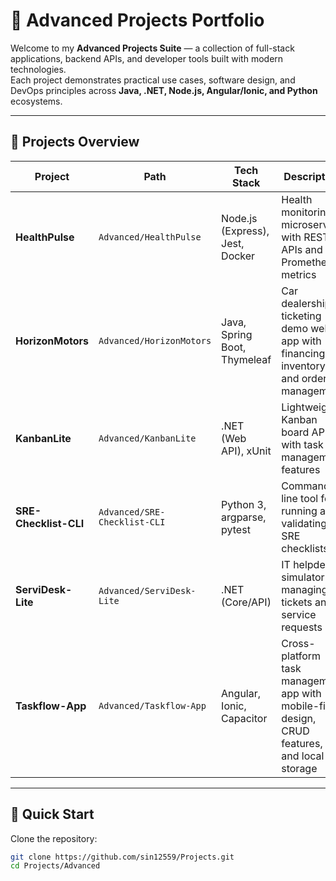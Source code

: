 # 🚀 Advanced Projects Portfolio  

Welcome to my **Advanced Projects Suite** — a collection of full-stack applications, backend APIs, and developer tools built with modern technologies.  
Each project demonstrates practical use cases, software design, and DevOps principles across **Java, .NET, Node.js, Angular/Ionic, and Python** ecosystems.  

---

## 📂 Projects Overview  

| Project               | Path                          | Tech Stack                        | Description |
|------------------------|-------------------------------|-----------------------------------|-------------|
| **HealthPulse**       | `Advanced/HealthPulse`        | Node.js (Express), Jest, Docker   | Health monitoring microservice with REST APIs and Prometheus metrics |
| **HorizonMotors**     | `Advanced/HorizonMotors`      | Java, Spring Boot, Thymeleaf      | Car dealership & ticketing demo web app with financing, inventory, and order management |
| **KanbanLite**        | `Advanced/KanbanLite`         | .NET (Web API), xUnit             | Lightweight Kanban board API with task management features |
| **SRE-Checklist-CLI** | `Advanced/SRE-Checklist-CLI`  | Python 3, argparse, pytest        | Command-line tool for running and validating SRE checklists |
| **ServiDesk-Lite**    | `Advanced/ServiDesk-Lite`     | .NET (Core/API)                   | IT helpdesk simulator for managing tickets and service requests |
| **Taskflow-App**      | `Advanced/Taskflow-App`       | Angular, Ionic, Capacitor         | Cross-platform task management app with mobile-first design, CRUD features, and local storage |

---

## 🚀 Quick Start  

Clone the repository:  
```bash
git clone https://github.com/sin12559/Projects.git
cd Projects/Advanced
